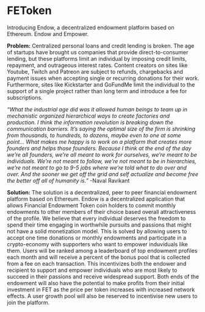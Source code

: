 # FEToken
Introducing Endow, a decentralized endowment platform based on Ethereum.
Endow and Empower.

**Problem:**
Centralized personal loans and credit lending is broken. The age of startups have brought us companies that provide direct-to-consumer lending, but these platforms limit an individual by imposing credit limits, repayment, and outrageous interest rates. Content creators on sites like Youtube, Twitch and Patreon are subject to refunds, chargebacks and payment issues when accepting single or recurring donations for their work. Furthermore, sites like Kickstarter and GoFundMe limit the individual to the support of a single project rather than long term and introduce a fee for subscriptions.


*“What the industrial age did was it allowed human beings to team up in mechanistic organized hierarchical ways to create factories and production. I think the information revolution is breaking down the communication barriers. It’s saying the optimal size of the firm is shrinking from thousands, to hundreds, to dozens, maybe even to one at some point… What makes me happy is to work on a platform that creates more founders and helps those founders. Because I think at the end of the day we’re all founders, we’re all meant to work for ourselves, we’re meant to be individuals. We’re not meant to follow, we’re not meant to be in hierarchies, we’re not meant to go to 9-5 jobs where we’re told what to do over and over. And the sooner we get off the grid and self actualize and become free the better off all of humanity is.”*
  -Naval Ravikant
  
  
  
**Solution:**
The solution is a decentralized, peer to peer financial endowment platform based on Ethereum. Endow is a decentralized application that allows Financial Endowment Token coin holders to commit monthly endowments to other members of their choice based overall attractiveness of the profile. We believe that every individual deserves the freedom to spend their time engaging in worthwhile pursuits and passions that might not have a solid monetization model. This is solved by allowing users to accept one time donations or monthly endowments and participate in a crypto-economy with supporters who want to empower induviduals like them. Users will be ranked among a leaderboard of top endowment profiles each month and will receive a percent of the bonus pool that is collected from a fee on each transaction. This incentivizes both the endower and recipient to support and empower individuals who are most likely to succeed in their passions and receive widespread support. Both ends of the endowment will also have the potential to make profits from their initial investment in FET as the price per token increases with increased network effects. A user growth pool will also be reserved to incentivise new users to join the platform.

